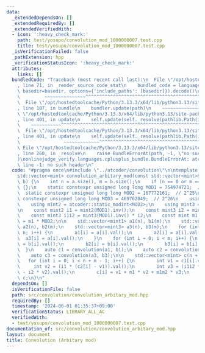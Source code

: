 ```yaml
---
data:
  _extendedDependsOn: []
  _extendedRequiredBy: []
  _extendedVerifiedWith:
  - icon: ':heavy_check_mark:'
    path: test/yosupo/convolution_mod_1000000007.test.cpp
    title: test/yosupo/convolution_mod_1000000007.test.cpp
  _isVerificationFailed: false
  _pathExtension: hpp
  _verificationStatusIcon: ':heavy_check_mark:'
  attributes:
    links: []
  bundledCode: "Traceback (most recent call last):\n  File \"/opt/hostedtoolcache/Python/3.13.3/x64/lib/python3.13/site-packages/onlinejudge_verify/documentation/build.py\"\
    , line 71, in _render_source_code_stat\n    bundled_code = language.bundle(stat.path,\
    \ basedir=basedir, options={'include_paths': [basedir]}).decode()\n          \
    \         ~~~~~~~~~~~~~~~^^^^^^^^^^^^^^^^^^^^^^^^^^^^^^^^^^^^^^^^^^^^^^^^^^^^^^^^^^^^^^^^^^\n\
    \  File \"/opt/hostedtoolcache/Python/3.13.3/x64/lib/python3.13/site-packages/onlinejudge_verify/languages/cplusplus.py\"\
    , line 187, in bundle\n    bundler.update(path)\n    ~~~~~~~~~~~~~~^^^^^^\n  File\
    \ \"/opt/hostedtoolcache/Python/3.13.3/x64/lib/python3.13/site-packages/onlinejudge_verify/languages/cplusplus_bundle.py\"\
    , line 401, in update\n    self.update(self._resolve(pathlib.Path(included), included_from=path))\n\
    \    ~~~~~~~~~~~^^^^^^^^^^^^^^^^^^^^^^^^^^^^^^^^^^^^^^^^^^^^^^^^^^^^^^^^^^^\n\
    \  File \"/opt/hostedtoolcache/Python/3.13.3/x64/lib/python3.13/site-packages/onlinejudge_verify/languages/cplusplus_bundle.py\"\
    , line 401, in update\n    self.update(self._resolve(pathlib.Path(included), included_from=path))\n\
    \                ~~~~~~~~~~~~~^^^^^^^^^^^^^^^^^^^^^^^^^^^^^^^^^^^^^^^^^^^^\n \
    \ File \"/opt/hostedtoolcache/Python/3.13.3/x64/lib/python3.13/site-packages/onlinejudge_verify/languages/cplusplus_bundle.py\"\
    , line 260, in _resolve\n    raise BundleErrorAt(path, -1, \"no such header\"\
    )\nonlinejudge_verify.languages.cplusplus_bundle.BundleErrorAt: atcoder/convolution.hpp:\
    \ line -1: no such header\n"
  code: "#pragma once\n#include \"../atcoder/convolution\"\n\ntemplate <class mint>\n\
    std::vector<mint> convolution_arbitary_mod(const std::vector<mint>& a, const std::vector<mint>&\
    \ b) {\n    int n = a.size(), m = b.size();\n    if (n == 0 or m == 0) return\
    \ {};\n    static constexpr unsigned long long MOD1 = 754974721;  // 2^24\n  \
    \  static constexpr unsigned long long MOD2 = 167772161;  // 2^25\n    static\
    \ constexpr unsigned long long MOD3 = 469762049;  // 2^26\n    using mint1 = atcoder::static_modint<MOD1>;\n\
    \    using mint2 = atcoder::static_modint<MOD2>;\n    using mint3 = atcoder::static_modint<MOD3>;\n\
    \n    const mint2 i1 = mint2(MOD1).inv();\n    const mint3 i2 = mint3(MOD2).inv();\n\
    \    const mint3 i1i2 = mint3(MOD1).inv() * i2;\n    const mint m1 = MOD1, m1m2\
    \ = m1 * MOD2;\n\n    std::vector<mint1> a1(n), b1(m);\n    std::vector<mint2>\
    \ a2(n), b2(m);\n    std::vector<mint3> a3(n), b3(m);\n    for (int i = 0; i <\
    \ n; i++) {\n        a1[i] = a[i].val();\n        a2[i] = a[i].val();\n      \
    \  a3[i] = a[i].val();\n    }\n    for (int i = 0; i < m; i++) {\n        b1[i]\
    \ = b[i].val();\n        b2[i] = b[i].val();\n        b3[i] = b[i].val();\n  \
    \  }\n    auto c1 = convolution(a1, b1);\n    auto c2 = convolution(a2, b2);\n\
    \    auto c3 = convolution(a3, b3);\n\n    std::vector<mint> c(n + m - 1);\n \
    \   for (int i = 0; i < n + m - 1; i++) {\n        int v1 = c1[i].val();\n   \
    \     int v2 = (i1 * (c2[i] - v1)).val();\n        int v3 = (i1i2 * (c3[i] - v1)\
    \ - i2 * v2).val();\n        c[i] = v1 + m1 * v2 + m1m2 * v3;\n    }\n\n    return\
    \ c;\n}\n"
  dependsOn: []
  isVerificationFile: false
  path: src/convolution/convolution_arbitary_mod.hpp
  requiredBy: []
  timestamp: '2024-06-01 01:35:37+09:00'
  verificationStatus: LIBRARY_ALL_AC
  verifiedWith:
  - test/yosupo/convolution_mod_1000000007.test.cpp
documentation_of: src/convolution/convolution_arbitary_mod.hpp
layout: document
title: Convolution (Arbitary mod)
---
```

